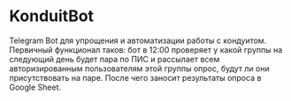 # KonduitBot
Telegram Bot для упрощения и автоматизации работы с кондуитом. Первичный функционал таков: бот в 12:00 проверяет у какой группы на следующий день будет пара по ПИС и рассылает всем авторизированным пользователям этой группы опрос, будут ли они присутствовать на паре. После чего заносит результаты опроса в Google Sheet. 
